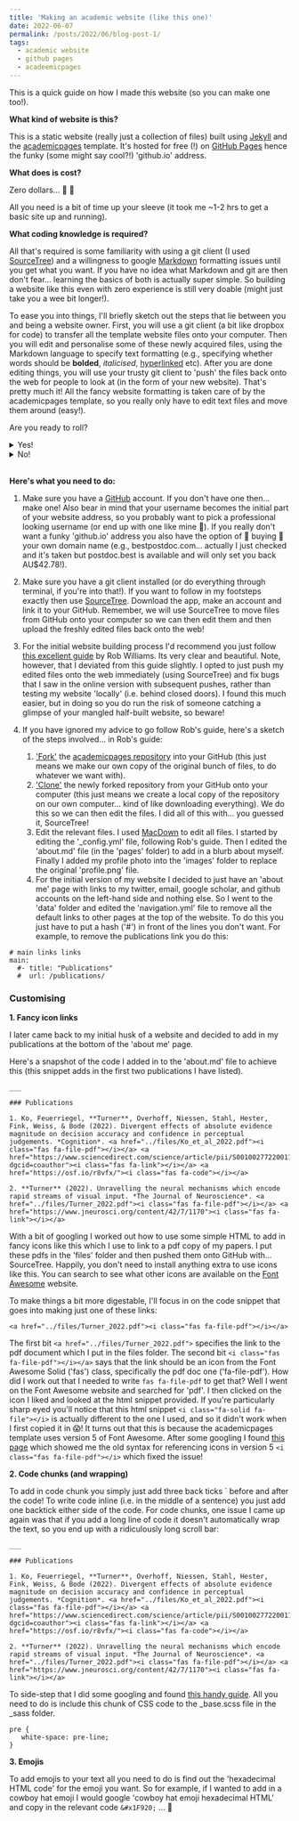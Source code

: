 ```yaml
---
title: 'Making an academic website (like this one)'
date: 2022-06-07
permalink: /posts/2022/06/blog-post-1/
tags:
  - academic website
  - github pages
  - acadeemicpages
---
```


This is a quick guide on how I made this website (so you can make one too!).

**What kind of website is this?**

This is a static website (really just a collection of files) built using [Jekyll](https://jekyllrb.com/) and the [academicpages](https://github.com/academicpages/academicpages.github.io) template. It's hosted for free (!) on [GitHub Pages](https://pages.github.com/) hence the funky (some might say cool?!) 'github.io' address.

**What does is cost?**

Zero dollars... &#129327; 	&#127881;

All you need is a bit of time up your sleeve (it took me ~1-2 hrs to get a basic site up and running).

**What coding knowledge is required?**

All that's required is some familiarity with using a git client (I used [SourceTree](https://www.sourcetreeapp.com/)) and a willingness to google [Markdown](https://www.markdownguide.org/getting-started/) formatting issues until you get what you want. If you have no idea what Markdown and git are then don't fear... learning the basics of both is actually super simple. So building a website like this even with zero experience is still very doable (might just take you a wee bit longer!).

To ease you into things, I'll briefly sketch out the steps that lie between you and being a website owner. First, you will use a git client (a bit like dropbox for code) to transfer all the template website files onto your computer. Then you will edit and personalise some of these newly acquired files, using the Markdown language to specify text formatting (e.g., specifying whether words should be **bolded**, *italicised*, [hyperlinked](https://www.youtube.com/watch?v=dQw4w9WgXcQ) etc). After you are done editing things, you will use your trusty git client to 'push' the files back onto the web for people to look at (in the form of your new website). That's pretty much it! All the fancy website formatting is taken care of by the academicpages template, so you really only have to edit text files and move them around (easy!).

Are you ready to roll?
<details>
  <summary>
    Yes!
  </summary>

  Heck yeah!!! Read on...
</details>
<details>
  <summary>
    No!
  </summary>

  Believe in yourself!
</details>
<br>

**Here's what you need to do:**

1. Make sure you have a [GitHub](https://github.com/) account. If you don't have one then... make one! Also bear in mind that your username becomes the initial part of your website address, so you probably want to pick a professional looking username (or end up with one like mine &#128556;). If you really don't want a funky 'github.io' address you also have the option of &#128184; buying &#128184; your own domain name (e.g., bestpostdoc.com... actually I just checked and it's taken but postdoc.best is available and will only set you back AU$42.78!). 

2. Make sure you have a git client installed (or do everything through terminal, if you're into that!). If you want to follow in my footsteps exactly then use [SourceTree](https://www.sourcetreeapp.com/). Download the app, make an account and link it to your GitHub. Remember, we will use SourceTree to move files from GitHub onto your computer so we can then edit them and then upload the freshly edited files back onto the web!

3. For the initial website building process I'd recommend you just follow [this excellent guide](https://jayrobwilliams.com/posts/2020/06/academic-website/) by Rob Williams. Its very clear and beautiful. Note, however, that I deviated from this guide slightly. I opted to just push my edited files onto the web immediately (using SourceTree) and fix bugs that I saw in the online version with subsequent pushes, rather than testing my website 'locally' (i.e. behind closed doors). I found this much easier, but in doing so you do run the risk of someone catching a glimpse of your mangled half-built website, so beware!

4. If you have ignored my advice to go follow Rob's guide, here's a sketch of the steps involved... in Rob's guide:
	1. ['Fork'](https://docs.github.com/en/get-started/quickstart/fork-a-repo) the [academicpages repository](https://github.com/academicpages/academicpages.github.io) into your GitHub (this just means we make our own copy of the original bunch of files, to do whatever we want with).
	2. ['Clone'](https://docs.github.com/en/repositories/creating-and-managing-repositories/cloning-a-repository) the newly forked repository from your GitHub onto your computer (this just means we create a local copy of the repository on our own computer... kind of like downloading everything). We do this so we can then edit the files. I did all of this with... you guessed it, SourceTree!
	3. Edit the relevant files. I used [MacDown](https://macdown.uranusjr.com/) to edit all files. I started by editing the '_config.yml' file, following Rob's guide. Then I edited the 'about.md' file (in the 'pages' folder) to add in a blurb about myself. Finally I added my profile photo into the 'images' folder to replace the original 'profile.png' file.
	4. For the initial version of my website I decided to just have an 'about me' page with links to my twitter, email, google scholar, and github accounts on the left-hand side and nothing else. So I went to the 'data' folder and edited the 'navigation.yml' file to remove all the default links to other pages at the top of the website. To do this you just have to put a hash ('#') in front of the lines you don't want. For example, to remove the publications link you do this:

```
# main links links
main:
  #- title: "Publications"
  #  url: /publications/

```

### Customising

**1. Fancy icon links**

I later came back to my initial husk of a website and decided to add in my publications at the bottom of the 'about me' page.

Here's a snapshot of the code I added in to the 'about.md' file to achieve this (this snippet adds in the first two publications I have listed).

```
___

### Publications

1. Ko, Feuerriegel, **Turner**, Overhoff, Niessen, Stahl, Hester, Fink, Weiss, & Bode (2022). Divergent effects of absolute evidence magnitude on decision accuracy and confidence in perceptual judgements. *Cognition*. <a href="../files/Ko_et_al_2022.pdf"><i class="fas fa-file-pdf"></i></a> <a href="https://www.sciencedirect.com/science/article/pii/S0010027722001135?dgcid=coauthor"><i class="fas fa-link"></i></a> <a href="https://osf.io/r8vfx/"><i class="fas fa-code"></i></a>

2. **Turner** (2022). Unravelling the neural mechanisms which encode rapid streams of visual input. *The Journal of Neuroscience*. <a href="../files/Turner_2022.pdf"><i class="fas fa-file-pdf"></i></a> <a href="https://www.jneurosci.org/content/42/7/1170"><i class="fas fa-link"></i></a>

```

With a bit of googling I worked out how to use some simple HTML to add in fancy icons like this <i class="fas fa-file-pdf"></i> which I use to link to a pdf copy of my papers. I put these pdfs in the 'files' folder and then pushed them onto GitHub with... SourceTree. Happily, you don't need to install anything extra to use icons like this. You can search to see what other icons are available on the [Font Awesome](https://fontawesome.com/) website. 

To make things a bit more digestable, I'll focus in on the code snippet that goes into making just one of these links: 

```
<a href="../files/Turner_2022.pdf"><i class="fas fa-file-pdf"></i></a>

```

The first bit `<a href="../files/Turner_2022.pdf">` specifies the link to the pdf document which I put in the files folder. The second bit `<i class="fas fa-file-pdf"></i></a>` says that the link should be an icon from the Font Awesome Solid ('fas') class, specifically the pdf doc one ('fa-file-pdf'). How did I work out that I needed to write `fas fa-file-pdf` to get that? Well I went on the Font Awesome website and searched for 'pdf'. I then clicked on the icon I liked and looked at the html snippet provided. If you're particularly sharp eyed you'll notice that this html snippet `<i class="fa-solid fa-file"></i>` is actually different to the one I used, and so it didn't work when I first copied it in &#128561;! It turns out that this is because the academicpages template uses version 5 of Font Awesome. After some googling I found [this page](https://fontawesome.com/v5/icons/file-pdf?s=solid) which showed me the old syntax for referencing icons in version 5 `<i class="fas fa-file-pdf"></i>` which fixed the issue! 

**2. Code chunks (and wrapping)**

To add in code chunk you simply just add three back ticks ` before and after the code! To write code inline (i.e. in the middle of a sentence) you just add one backtick either side of the code. For code chunks, one issue I came up again was that if you add a long line of code it doesn't automatically wrap the text, so you end up with a ridiculously long scroll bar: 

```
___

### Publications

1. Ko, Feuerriegel, **Turner**, Overhoff, Niessen, Stahl, Hester, Fink, Weiss, & Bode (2022). Divergent effects of absolute evidence magnitude on decision accuracy and confidence in perceptual judgements. *Cognition*. <a href="../files/Ko_et_al_2022.pdf"><i class="fas fa-file-pdf"></i></a> <a href="https://www.sciencedirect.com/science/article/pii/S0010027722001135?dgcid=coauthor"><i class="fas fa-link"></i></a> <a href="https://osf.io/r8vfx/"><i class="fas fa-code"></i></a>

2. **Turner** (2022). Unravelling the neural mechanisms which encode rapid streams of visual input. *The Journal of Neuroscience*. <a href="../files/Turner_2022.pdf"><i class="fas fa-file-pdf"></i></a> <a href="https://www.jneurosci.org/content/42/7/1170"><i class="fas fa-link"></i></a>

```
To side-step that I did some googling and found [this handy guide](https://peterdaugaardrasmussen.com/2022/04/13/how-to-do-word-wrap-for-markdown-code/). All you need to do is include this chunk of CSS code to the _base.scss file in the \_sass folder. 

```
pre {
   white-space: pre-line;
}
```

**3. Emojis**

To add emojis to your text all you need to do is find out the 'hexadecimal HTML code' for the emoji you want. So for example, if I wanted to add in a cowboy hat emoji I would google 'cowboy hat emoji hexadecimal HTML' and copy in the relevant code `&#x1F920;` ... &#x1F920; 